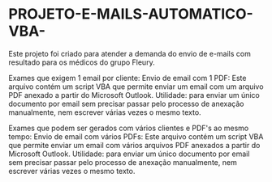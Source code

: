 # PROJETO-E-MAILS-AUTOMATICO-VBA-
Este projeto foi criado para atender a demanda do envio de e-mails com resultado para os médicos do grupo Fleury. 

Exames que exigem 1 email por cliente:
Envio de email com 1 PDF: Este arquivo contém um script VBA que permite enviar um email com um arquivo PDF anexado a partir do Microsoft Outlook. Utilidade: para enviar um único documento por email sem precisar passar pelo processo de anexação manualmente, nem escrever várias vezes o mesmo texto.

Exames que podem ser gerados com vários clientes e PDF's ao mesmo tempo: 
Envio de email com vários PDFs: Este arquivo contém um script VBA que permite enviar um email com vários arquivos PDF anexados a partir do Microsoft Outlook. Utilidade: para enviar um único documento por email sem precisar passar pelo processo de anexação manualmente, nem escrever várias vezes o mesmo texto.

